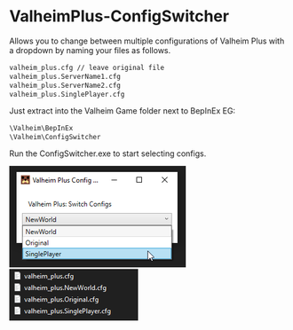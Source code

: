 # ValheimPlus-ConfigSwitcher

Allows you to change between multiple configurations of Valheim Plus with a dropdown by naming your files as follows.

```
valheim_plus.cfg // leave original file
valheim_plus.ServerName1.cfg
valheim_plus.ServerName2.cfg
valheim_plus.SinglePlayer.cfg
```

Just extract into the Valheim Game folder next to BepInEx EG:

```
\Valheim\BepInEx
\Valheim\ConfigSwitcher
```

Run the ConfigSwitcher.exe to start selecting configs.

![ConfigSwitcher](./App.png)
![Files Renamed](./ConfigFiles.png)
